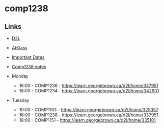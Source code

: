 # comp1238
## Links
- [D2L](https://learn.georgebrown.ca)
- [AtKlass](https://app.atklass.com)
- [Important Dates](https://www.georgebrown.ca/current-students/important-dates?term=27246&category=131)
- [Comp1238 notes](comp1238.md)
 
- Monday
  - 16:00 - COMP1236 - https://learn.georgebrown.ca/d2l/home/337951
  - 18:00 - COMP1234 - https://learn.georgebrown.ca/d2l/home/342901
- Tuesday
  - 10:00 - COMP1163 - https://learn.georgebrown.ca/d2l/home/325357
  - 16:00 - COMP1238 - https://learn.georgebrown.ca/d2l/home/337951
  - 18:00 - COMP1151 - https://learn.georgebrown.ca/d2l/home/335101
